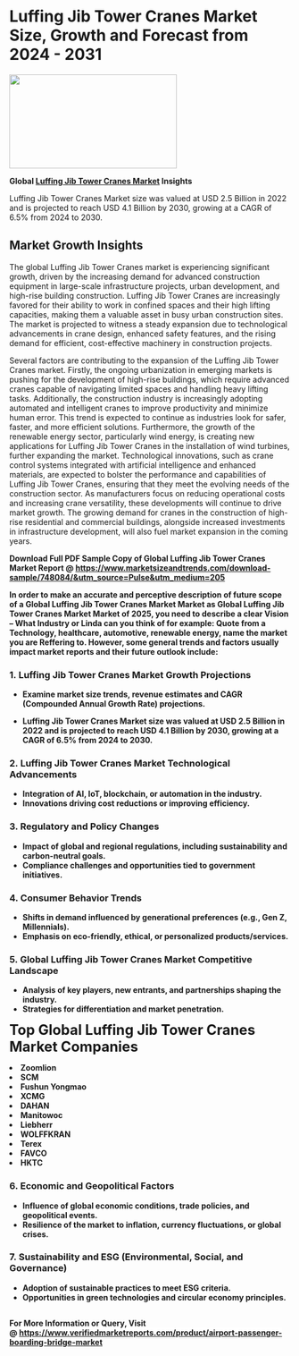 <H1>Luffing Jib Tower Cranes Market Size, Growth and Forecast from 2024 - 2031</H1><img class="aligncenter size-medium wp-image-584254" src="https://thirdeyenews.in/wp-content/uploads/2024/09/Global-Market-Research-300x168.jpeg" alt="" width="300" height="168" /><p><strong>Global&nbsp;<a href="https://www.marketsizeandtrends.com/download-sample/748084/&amp;utm_source=Pulse&amp;utm_medium=205">Luffing Jib Tower Cranes Market</a> Insights</strong></p><p>Luffing Jib Tower Cranes Market size was valued at USD 2.5 Billion in 2022 and is projected to reach USD 4.1 Billion by 2030, growing at a CAGR of 6.5% from 2024 to 2030.</p><p><h2>Market Growth Insights</h2> <p>The global Luffing Jib Tower Cranes market is experiencing significant growth, driven by the increasing demand for advanced construction equipment in large-scale infrastructure projects, urban development, and high-rise building construction. Luffing Jib Tower Cranes are increasingly favored for their ability to work in confined spaces and their high lifting capacities, making them a valuable asset in busy urban construction sites. The market is projected to witness a steady expansion due to technological advancements in crane design, enhanced safety features, and the rising demand for efficient, cost-effective machinery in construction projects.</p> <p><strong></strong></p> <p>Several factors are contributing to the expansion of the Luffing Jib Tower Cranes market. Firstly, the ongoing urbanization in emerging markets is pushing for the development of high-rise buildings, which require advanced cranes capable of navigating limited spaces and handling heavy lifting tasks. Additionally, the construction industry is increasingly adopting automated and intelligent cranes to improve productivity and minimize human error. This trend is expected to continue as industries look for safer, faster, and more efficient solutions. Furthermore, the growth of the renewable energy sector, particularly wind energy, is creating new applications for Luffing Jib Tower Cranes in the installation of wind turbines, further expanding the market. Technological innovations, such as crane control systems integrated with artificial intelligence and enhanced materials, are expected to bolster the performance and capabilities of Luffing Jib Tower Cranes, ensuring that they meet the evolving needs of the construction sector. As manufacturers focus on reducing operational costs and increasing crane versatility, these developments will continue to drive market growth. The growing demand for cranes in the construction of high-rise residential and commercial buildings, alongside increased investments in infrastructure development, will also fuel market expansion in the coming years. <p><strong></p><p><span class=""><strong>Download Full PDF Sample Copy of Global Luffing Jib Tower Cranes Market Report</strong> @ <a href="https://www.marketsizeandtrends.com/download-sample/748084/&amp;utm_source=Pulse&amp;utm_medium=205" target="_blank">https://www.marketsizeandtrends.com/download-sample/748084/&amp;utm_source=Pulse&amp;utm_medium=205</a></span></p><p>In order to make an accurate and perceptive description of future scope of a Global&nbsp;Luffing Jib Tower Cranes Market Market as Global&nbsp;Luffing Jib Tower Cranes Market Market of 2025, you need to describe a clear Vision &ndash; What Industry or Linda can you think of for example: Quote from a Technology, healthcare, automotive, renewable energy, name the market you are Reffering to. However, some general trends and factors usually impact market reports and their future outlook include:</p><h3>1.&nbsp;<strong>Luffing Jib Tower Cranes Market Growth Projections</strong></h3><ul><li>Examine market size trends, revenue estimates and CAGR (Compounded Annual Growth Rate) projections.</li><li><p>Luffing Jib Tower Cranes Market size was valued at USD 2.5 Billion in 2022 and is projected to reach USD 4.1 Billion by 2030, growing at a CAGR of 6.5% from 2024 to 2030.</p></li></ul><h3>2.&nbsp;<strong>Luffing Jib Tower Cranes Market Technological Advancements</strong></h3><ul><li>Integration of AI, IoT, blockchain, or automation in the industry.</li><li>Innovations driving cost reductions or improving efficiency.</li></ul><h3>3.&nbsp;<strong>Regulatory and Policy Changes</strong></h3><ul><li>Impact of global and regional regulations, including sustainability and carbon-neutral goals.</li><li>Compliance challenges and opportunities tied to government initiatives.</li></ul><h3>4.&nbsp;<strong>Consumer Behavior Trends</strong></h3><ul><li>Shifts in demand influenced by generational preferences (e.g., Gen Z, Millennials).</li><li>Emphasis on eco-friendly, ethical, or personalized products/services.</li></ul><h3>5.&nbsp;<strong>Global Luffing Jib Tower Cranes Market Competitive Landscape</strong></h3><ul><li>Analysis of key players, new entrants, and partnerships shaping the industry.</li><li>Strategies for differentiation and market penetration.</li></ul><p data-pm-slice="1 1 []"><span style="color: inherit; font-family: inherit; font-size: 25px;">Top Global Luffing Jib Tower Cranes Market Companies</span></p><div class="" data-test-id=""><p><li> Zoomlion</li><li> SCM</li><li> Fushun Yongmao</li><li> XCMG</li><li> DAHAN</li><li> Manitowoc</li><li> Liebherr</li><li> WOLFFKRAN</li><li> Terex</li><li> FAVCO</li><li> HKTC</li></p></div><h3>6.&nbsp;<strong>Economic and Geopolitical Factors</strong></h3><ul><li>Influence of global economic conditions, trade policies, and geopolitical events.</li><li>Resilience of the market to inflation, currency fluctuations, or global crises.</li></ul><h3>7.&nbsp;<strong>Sustainability and ESG (Environmental, Social, and Governance)</strong></h3><ul><li>Adoption of sustainable practices to meet ESG criteria.</li><li>Opportunities in green technologies and circular economy principles.</li></ul><h2><strong style="font-size: 14px;">For More Information or Query, Visit @&nbsp;</strong><a style="background-color: #ffffff; font-size: 14px;" href="https://www.marketsizeandtrends.com/report/luffing-jib-tower-cranes-market/" target="_blank">https://www.verifiedmarketreports.com/product/airport-passenger-boarding-bridge-market</a></h2>
